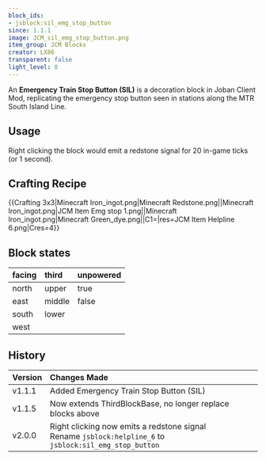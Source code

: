```yaml
---
block_ids:
- jsblock:sil_emg_stop_button
since: 1.1.1
image: JCM_sil_emg_stop_button.png
item_group: JCM Blocks
creator: LX86
transparent: false
light_level: 8
---
```


An **Emergency Train Stop Button (SIL)** is a decoration block in Joban Client Mod, replicating the emergency stop button seen in stations along the MTR South Island Line.

## Usage
Right clicking the block would emit a redstone signal for 20 in-game ticks (or 1 second).

## Crafting Recipe
{{Crafting 3x3|Minecraft Iron_ingot.png|Minecraft Redstone.png||Minecraft Iron_ingot.png|JCM Item Emg stop 1.png||Minecraft Iron_ingot.png|Minecraft Green_dye.png||C1=|res=JCM Item Helpline 6.png|Cres=4}}

## Block states
| facing | third  | unpowered |
|:-------|:-------|:----------|
| north  | upper  | true      |
| east   | middle | false     |
| south  | lower  |           |
| west   |        |           |

## History
| Version | Changes Made                                                                                               |
|:--------|:-----------------------------------------------------------------------------------------------------------|
| v1.1.1  | Added Emergency Train Stop Button (SIL)                                                                    |
| v1.1.5  | Now extends ThirdBlockBase, no longer replace blocks above                                                 |
| v2.0.0  | Right clicking now emits a redstone signal<br>Rename `jsblock:helpline_6` to `jsblock:sil_emg_stop_button` |